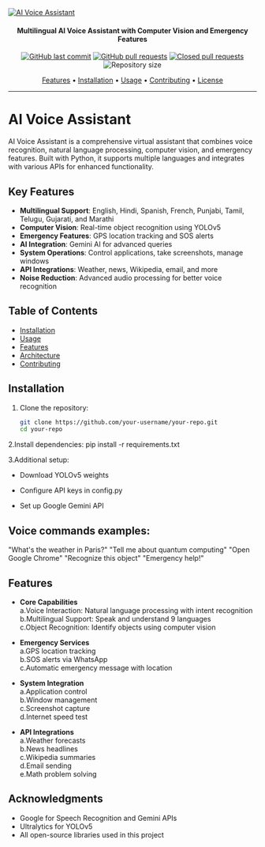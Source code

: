 <a href="https://github.com/your-username/your-repo">
  <img src="https://github.com/your-username/your-repo/blob/main/path/to/logo.jpg" alt="AI Voice Assistant">
</a>

<h4 align="center">Multilingual AI Voice Assistant with Computer Vision and Emergency Features</h4>
<p align="center">
    <a href="https://github.com/your-username/your-repo/commits/main">
    <img src="https://img.shields.io/github/last-commit/your-username/your-repo.svg?style=flat-square&logo=github&logoColor=white"
         alt="GitHub last commit"></a>
    <a href="https://github.com/your-username/your-repo/pulls">
    <img src="https://img.shields.io/github/issues-pr-raw/your-username/your-repo?style=flat-square&logo=github&logoColor=white"
         alt="GitHub pull requests"></a>
    <a href="https://github.com/your-username/your-repo/pulls?q=is%3Apr+is%3Aclosed">
    <img src="https://img.shields.io/github/issues-pr-closed-raw/your-username/your-repo?style=flat-square&logo=github&logoColor=white"
         alt="Closed pull requests"></a>
    <img src="https://img.shields.io/github/repo-size/your-username/your-repo?style=flat-square"
         alt="Repository size">
</p>
<p align="center">
  <a href="#features">Features</a> •
  <a href="#installation">Installation</a> •
  <a href="#usage">Usage</a> •
  <a href="#contributing">Contributing</a> •
  <a href="#license">License</a>
</p>

---

# AI Voice Assistant

AI Voice Assistant is a comprehensive virtual assistant that combines voice recognition, natural language processing, computer vision, and emergency features. Built with Python, it supports multiple languages and integrates with various APIs for enhanced functionality.

## Key Features

- **Multilingual Support**: English, Hindi, Spanish, French, Punjabi, Tamil, Telugu, Gujarati, and Marathi
- **Computer Vision**: Real-time object recognition using YOLOv5
- **Emergency Features**: GPS location tracking and SOS alerts
- **AI Integration**: Gemini AI for advanced queries
- **System Operations**: Control applications, take screenshots, manage windows
- **API Integrations**: Weather, news, Wikipedia, email, and more
- **Noise Reduction**: Advanced audio processing for better voice recognition

## Table of Contents

- [Installation](#installation)
- [Usage](#usage)
- [Features](#features)
- [Architecture](#architecture)
- [Contributing](#contributing)

## Installation

1. Clone the repository:
   ```bash
   git clone https://github.com/your-username/your-repo.git
   cd your-repo
2.Install dependencies:
    pip install -r requirements.txt

3.Additional setup:<br>
- Download YOLOv5 weights

- Configure API keys in config.py

- Set up Google Gemini API

## Voice commands examples:

"What's the weather in Paris?"
"Tell me about quantum computing"
"Open Google Chrome"
"Recognize this object"
"Emergency help!"

## Features
- **Core Capabilities**<br>
  a.Voice Interaction: Natural language processing with intent recognition <br>
  b.Multilingual Support: Speak and understand 9 languages <br>
  c.Object Recognition: Identify objects using computer vision <br>

- **Emergency Services** <br>
  a.GPS location tracking<br> 
  b.SOS alerts via WhatsApp<br>
  c.Automatic emergency message with location<br>

- **System Integration**<br>
  a.Application control<br>
  b.Window management<br>
  c.Screenshot capture<br>
  d.Internet speed test<br>

- **API Integrations**<br>
  a.Weather forecasts<br>
  b.News headlines<br>
  c.Wikipedia summaries<br>
  d.Email sending<br>
  e.Math problem solving<br>

## Acknowledgments<br>
- Google for Speech Recognition and Gemini APIs<br>
- Ultralytics for YOLOv5<br>
- All open-source libraries used in this project  <br>

